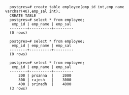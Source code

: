      postgres=# create table employee(emp_id int,emp_name varchar(40),emp_sal int);
      CREATE TABLE
      postgres=# select * from employee;
       emp_id | emp_name | emp_sal
      --------+----------+---------
      (0 rows)
      
      postgres=# select * from employee;
       emp_id | emp_name | emp_sal
      --------+----------+---------
      (0 rows)
      
      postgres=# select * from employee;
       emp_id | emp_name | emp_sal
      --------+----------+---------
          200 | prsanna  |    2000
          300 | rajesh   |    3000
          400 | srinadh  |    4000
      (3 rows)
      
